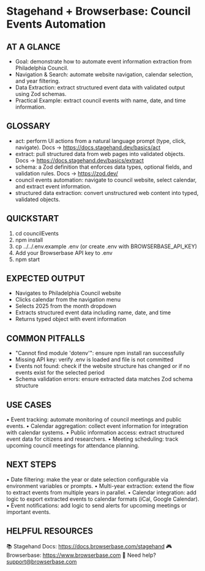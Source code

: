 # Stagehand + Browserbase: Council Events Automation

## AT A GLANCE
- Goal: demonstrate how to automate event information extraction from Philadelphia Council.
- Navigation & Search: automate website navigation, calendar selection, and year filtering.
- Data Extraction: extract structured event data with validated output using Zod schemas.
- Practical Example: extract council events with name, date, and time information.

## GLOSSARY
- act: perform UI actions from a natural language prompt (type, click, navigate).
  Docs → https://docs.stagehand.dev/basics/act
- extract: pull structured data from web pages into validated objects.
  Docs → https://docs.stagehand.dev/basics/extract
- schema: a Zod definition that enforces data types, optional fields, and validation rules.
  Docs → https://zod.dev/
- council events automation: navigate to council website, select calendar, and extract event information.
- structured data extraction: convert unstructured web content into typed, validated objects.

## QUICKSTART
 1) cd councilEvents
 2) npm install
 3) cp ../../.env.example .env (or create .env with BROWSERBASE_API_KEY)
 4) Add your Browserbase API key to .env
 5) npm start

## EXPECTED OUTPUT
- Navigates to Philadelphia Council website
- Clicks calendar from the navigation menu
- Selects 2025 from the month dropdown
- Extracts structured event data including name, date, and time
- Returns typed object with event information

## COMMON PITFALLS
- "Cannot find module 'dotenv'": ensure npm install ran successfully
- Missing API key: verify .env is loaded and file is not committed
- Events not found: check if the website structure has changed or if no events exist for the selected period
- Schema validation errors: ensure extracted data matches Zod schema structure

## USE CASES
• Event tracking: automate monitoring of council meetings and public events.
• Calendar aggregation: collect event information for integration with calendar systems.
• Public information access: extract structured event data for citizens and researchers.
• Meeting scheduling: track upcoming council meetings for attendance planning.

## NEXT STEPS
• Date filtering: make the year or date selection configurable via environment variables or prompts.
• Multi-year extraction: extend the flow to extract events from multiple years in parallel.
• Calendar integration: add logic to export extracted events to calendar formats (iCal, Google Calendar).
• Event notifications: add logic to send alerts for upcoming meetings or important events.

## HELPFUL RESOURCES
📚 Stagehand Docs:     https://docs.browserbase.com/stagehand
🎮 Browserbase:        https://www.browserbase.com
📧 Need help?          support@browserbase.com

